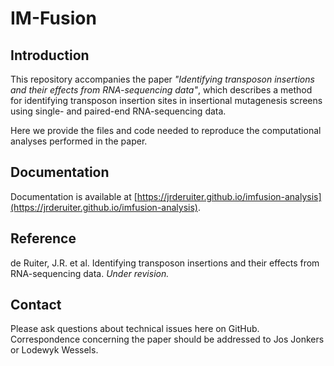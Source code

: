 IM-Fusion
=========

Introduction
------------

This repository accompanies the paper *"Identifying transposon insertions and
their effects from RNA-sequencing data"*, which describes a method for
identifying transposon insertion sites in insertional mutagenesis screens using
single- and paired-end RNA-sequencing data.

Here we provide the files and code needed to reproduce the computational
analyses performed in the paper.

Documentation
-------------

Documentation is available at
[https://jrderuiter.github.io/imfusion-analysis](https://jrderuiter.github.io/imfusion-analysis).

Reference
---------

de Ruiter, J.R. et al. Identifying transposon insertions and their effects
from RNA-sequencing data. *Under revision.*

Contact
-------

Please ask questions about technical issues here on GitHub. Correspondence
concerning the paper should be addressed to Jos Jonkers or Lodewyk Wessels.
